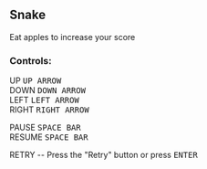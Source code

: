 ## Snake
Eat apples to increase your score

### Controls:
UP <kbd>UP ARROW</kbd> <br>
DOWN <kbd>DOWN ARROW</kbd> <br>
LEFT <kbd>LEFT ARROW</kbd> <br>
RIGHT <kbd>RIGHT ARROW</kbd> <br>

PAUSE <kbd>SPACE BAR</kbd> <br>
RESUME <kbd>SPACE BAR</kbd> <br>

RETRY -- Press the "Retry" button or press <kbd>ENTER</kbd>
